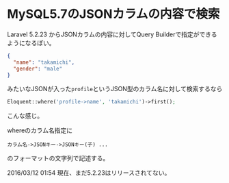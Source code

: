 MySQL5.7のJSONカラムの内容で検索
=============================

Laravel 5.2.23 からJSONカラムの内容に対してQuery Builderで指定ができるようになるぽい。


```json
{
  "name": "takamichi",
  "gender": "male"
}
```

みたいなJSONが入った`profile`というJSON型のカラム名に対して検索するなら

```php
Eloquent::where('profile->name', 'takamichi')->first();
```

こんな感じ。

whereのカラム名指定に

```
カラム名->JSONキー->JSONキー(子) ...
```

のフォーマットの文字列で記述する。


2016/03/12 01:54 現在、まだ5.2.23はリリースされてない。
